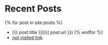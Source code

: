 ---
---
# Recent Posts

{% for post in site.posts %}
  - [{{ post.title }}]({{ post.url }})
{% endfor %}
  - [not visited link](http://hell-not-exists.com)

